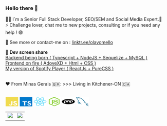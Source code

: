### Hello there 👋

<g-emoji class="g-emoji" alias="man_technologist" fallback-src="https://github.githubassets.com/images/icons/emoji/unicode/1f468-1f4bb.png">👨‍💻</g-emoji>
I´m a Senior Full Stack Developer, SEO/SEM and Social Media Expert.🚀 <br>
⚡ Challenge lover, chat me to new projects, consulting or if you need any help ! 😄

💬 See more or contact-me on : <a href="https://linktr.ee/olavomello" target="_blank">linktr.ee/olavomello</a>

🎥 <b>Dev screen share</b><br>
<a target="_blank" href="https://www.linkedin.com/posts/olavo-mello_backenddeveloper-typescript-nodejs-activity-6850705796758556672-6qV8">Backend being born ( Typescript + NodeJS + Sequelize + MySQL )</a><br>
<a target="_blank" href="https://www.youtube.com/watch?v=Nx4f5epft3Y">Frontend on fire ( AdoveXD + Html + CSS )</a><br>
<a target="_blank" href="https://www.youtube.com/watch?v=c_1CwmLRGpI">My version of Spotify Player ( ReactJs + PureCSS )</a><br>
<br>

♥ From Minas Gerais 🇧🇷: >>> Living in Kitchener-ON :canada:

<div dir="auto"><br>
  <img align="center" alt="js" height="30" width="40" src="https://raw.githubusercontent.com/devicons/devicon/master/icons/javascript/javascript-plain.svg">
  <img align="center" alt="ts" height="30" width="40" src="https://raw.githubusercontent.com/devicons/devicon/master/icons/typescript/typescript-plain.svg">
  <img align="center" alt="react" height="30" width="40" src="https://raw.githubusercontent.com/devicons/devicon/master/icons/react/react-original.svg">
  <img align="center" alt="Node" height="30" width="40" src="https://raw.githubusercontent.com/devicons/devicon/master/icons/nodejs/nodejs-original.svg">
  <img align="center" alt="Java" height="30" width="40" src="https://raw.githubusercontent.com/devicons/devicon/master/icons/php/php-plain.svg">
  <img align="center" alt="MySQL" height="30" width="40" src="https://raw.githubusercontent.com/devicons/devicon/master/icons/mysql/mysql-original.svg">
</div>

<br>

<table cellpadding="0" border="0" style="padding:0;border:0;margin:0;">
  <tr>
    <!-- GitHub Stats Card -->  
    <td valign="top" style="border:0;">
      <img height="200" src="https://github-readme-stats.vercel.app/api?username=olavomello&count_private=true&show_icons=true&theme=tokyonight&hide_border=true"/>
    </td>
    <!-- GitHub Top Language Card -->
    <td valign="top" style="border:0;">
      <img height="200" src="https://github-readme-stats.vercel.app/api/top-langs/?username=olavomello&langs_count=6&layout=compact&theme=tokyonight&hide_border=true"/>
    </td>
  </tr>
</table>
